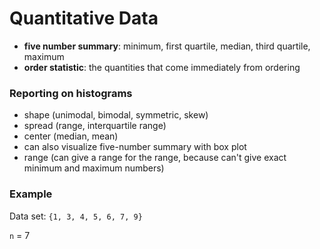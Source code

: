 # Quantitative Data

* **five number summary**: minimum, first quartile, median, third quartile, maximum
* **order statistic**: the quantities that come immediately from ordering

### Reporting on histograms

* shape (unimodal, bimodal, symmetric, skew)
* spread (range, interquartile range)
* center (median, mean)
* can also visualize five-number summary with box plot
* range (can give a range for the range, because can't give exact minimum and maximum numbers)

### Example

Data set: `{1, 3, 4, 5, 6, 7, 9}`

`n` = 7
